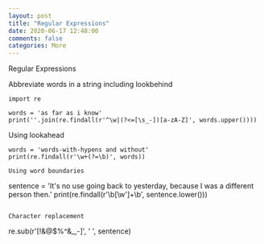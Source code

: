 ```yaml
---
layout: post
title: "Regular Expressions"
date: 2020-06-17 12:48:00 
comments: false
categories: More
---
```


Regular Expressions

Abbreviate words in a string including lookbehind
```
import re

words = 'as far as i know'
print(''.join(re.findall(r'^\w|(?<=[\s_-])[a-zA-Z]', words.upper())))
```

Using lookahead
```
words = 'words-with-hypens and without'
print(re.findall(r'\w+(?=\b)', words))

Using word boundaries
```
sentence = 'It\'s no use going back to yesterday, because I was a different person then.'
print(re.findall(r'\b[\w\']+\b', sentence.lower()))
```

Character replacement
```
re.sub(r'[!&@$%^&_,-]', ' ', sentence)
```